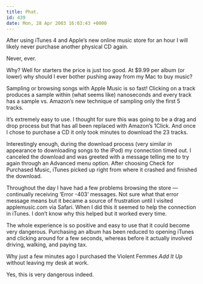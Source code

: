 ```yaml
---
title: Phat.
id: 439
date: Mon, 28 Apr 2003 16:03:43 +0000
---
```


After using iTunes 4 and Apple’s new online music store for an hour I will likely never purchase another physical <span class="caps">CD</span> again.  

Never, ever.  

Why? Well for starters the price is just too good. At $9.99 per album (or lower) why should I ever bother pushing away from my Mac to buy music?  

Sampling or browsing songs with Apple Music is so fast! Clicking on a track produces a sample within (what seems like) nanoseconds and every track has a sample vs. Amazon’s new technique of sampling only the first 5 tracks.  

It’s extremely easy to use. I thought for sure this was going to be a drag and drop process but that has all been replaced with Amazon’s 1Click. And once I chose to purchase a <span class="caps">CD</span> it only took minutes to download the 23 tracks.  

Interestingly enough, during the download process (very similar in appearance to downloading songs to the iPod) my connection timed out. I canceled the download and was greeted with a message telling me to try again through an Advanced menu option. After choosing Check for Purchased Music, iTunes picked up right from where it crashed and finished the download.  

Throughout the day I have had a few problems browsing the store — continually receiving ‘Error -403’ messages. Not sure what that error message means but it became a source of frustration until I visited applemusic.com via Safari. When I did this it seemed to help the connection in iTunes. I don’t know why this helped but it worked every time.  

The whole experience is so positive and easy to use that it could become very dangerous. Purchasing an album has been reduced to opening iTunes and clicking around for a few seconds, whereas before it actually involved driving, walking, and paying tax.  

Why just a few minutes ago I purchased the Violent Femmes *Add It Up* without leaving my desk at work.  

Yes, this is very dangerous indeed.





